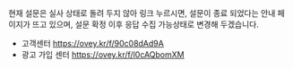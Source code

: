 현재 설문은 실사 상태로 돌려 두지 않아 링크 누르시면, 설문이 종료 되었다는 안내 페이지가 뜨고 있으며,
설문 확정 이후 응답 수집 가능상태로 변경해 두겠습니다.
- 고객센터 <a href="https://ovey.kr/f/90c08dAd9A" rel="noopener" class="external-link" target="_blank"><u>https://ovey.kr/f/90c08dAd9A</u></a>
- 광고 가입 센터 <a href="https://ovey.kr/f/l0cAQbomXM" rel="noopener" class="external-link" target="_blank"><u>https://ovey.kr/f/l0cAQbomXM</u></a>
